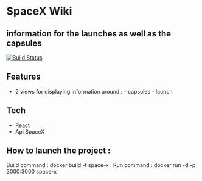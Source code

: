 # SpaceX Wiki 
## information for the launches as well as the capsules


[![Build Status](https://travis-ci.org/joemccann/dillinger.svg?branch=master)](https://travis-ci.org/joemccann/dillinger)

## Features
- 2 views for displaying information around : 
        - capsules
        - launch

## Tech
- React
- Api SpaceX

## How to launch the project : 

Build command : docker build -t space-x . 
Run command : docker run -d -p 3000:3000 space-x